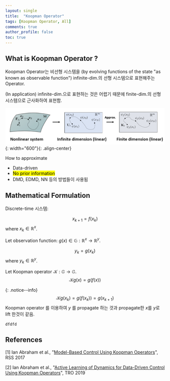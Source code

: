 ```yaml
---
layout: single
title:  "Koopman Operator"
tags: [Koopman Operator, All]
comments: true
author_profile: false
toc: true
---
```



## What is Koopman Operator ?

Koopman Operator는 비선형 시스템을 (by evolving functions of the state "as known as observable function") infinite-dim.의 선형 시스템으로 표현해주는 Operator.

(In application) infinite-dim.으로 표현하는 것은 어렵기 때문에 finite-dim.의 선형 시스템으로 근사화하여 표현함.

![title](/fig/koopman_concept.png){: width="600"}{: .align-center}

How to approximate
- Data-driven
- <mark>No prior information</mark>
- DMD, EDMD, NN 등의 방법들이 사용됨

## Mathematical Formulation

Discrete-time 시스템:

$$
x_{k+1} = f(x_k)
$$
where $x_k \in \mathbb{R}^x$.

Let observation function: $g(x) \in \mathbb{G} : \mathbb{R}^x \rightarrow \mathbb{R}^y$.

$$
y_k = g(x_k)
$$
where $y_k \in \mathbb{R}^y$.

Let Koopman operator $\mathcal K : \mathbb{G} \rightarrow \mathbb{G}$.
$$
  \mathcal{K}g (x) = g(f(x))
$$

{: .notice--info}
$$
  \mathcal{K}g (x_k) = g(f(x_k)) = g(x_{k+1})
$$
Koopman operator 를 이용하여 $y$ 를 propagate 하는 것과 propagate한 $x$를 $y$로 lift 한것이 같음.


```
dfdfd
```

<!-- ``` 
search: false
$$
\begin{bmatrix}
x_2\\
y_2\\
z_2  
\end{bmatrix}
= R \begin{bmatrix}
                  x_1\\
                  y_1\\
                  z_1  
                  \end{bmatrix}
$$
```

**Note:** `search: false` only works to exclude posts when using **Lunr** as a search provider. \overline{bel}(x_t) = \int_{x_{t-1}}p(x_t \mid x_{t-1}, u_{t}) bel(x_{t-1}) dx_{t-1}

{: .notice--info}

To exclude files when using **Algolia** as a search provider add an array to `algolia.files_to_exclude` in your `_config.yml`. For more configuration options be sure to check their [full documentation](https://community.algolia.com/jekyll-algolia/options.html).
$$
\overline{bel}(x_t) = \int_{x_{t-1}}p(x_t \mid x_{t-1}, u_{t}) bel(x_{t-1}) dx_{t-1}
$$


```yaml
algolia:
  # Exclude more files from indexing
  files_to_exclude:
    - index.html
    - index.md
    - excluded-file.html
    - _posts/2017-11-28-post-exclude-search.md
    - subdirectory/*.html
``` -->



## References
[1] Ian Abraham et al., "[Model-Based Control Using Koopman Operators](https://arxiv.org/pdf/1709.01568.pdf)", RSS 2017

[2] Ian Abraham et al., "[Active Learning of Dynamics for Data-Driven Control Using Koopman Operators](https://ieeexplore.ieee.org/abstract/document/8759089)", TRO 2019